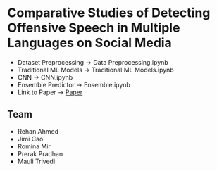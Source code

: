 # Comparative Studies of Detecting Offensive Speech in Multiple Languages on Social Media

- Dataset Preprocessing -> Data Preprocessing.ipynb
- Traditional ML Models -> Traditional ML Models.ipynb
- CNN -> CNN.ipynb
- Ensemble Predictor -> Ensemble.ipynb
- Link to Paper -> [Paper](https://docs.google.com/document/d/1tr_iQoQlR2AK0GaH0tiWfsDO6DElOkkYkPkP4F5MjsY/edit#heading=h.3wukttbfcg28)


## Team
- Rehan Ahmed
- Jimi Cao
- Romina Mir
- Prerak Pradhan
- Mauli Trivedi